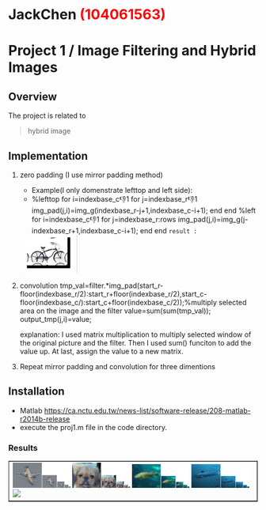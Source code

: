 # JackChen <span style="color:red">(104061563)</span>

# Project 1 / Image Filtering and Hybrid Images

## Overview
The project is related to 
> hybrid image


## Implementation
1. zero padding (I use mirror padding method)
	* 	Example(I only domenstrate lefttop and left side): 
	* 	%lefttop
		 for i=indexbase_c:-1:1
		     for j=indexbase_r:-1:1
        		   img_pad(j,i)=img_g(indexbase_r-j+1,indexbase_c-i+1);
	  	     end
		end
		%left
		 for i=indexbase_c:-1:1
		     for j=indexbase_r:rows
		           img_pad(j,i)=img_g(j-indexbase_r+1,indexbase_c-i+1);
		    end
	        end
	`result : `
	<img src="padded_example.bmp" width="24%"/>
2. convolution 
		tmp_val=filter.*img_pad(start_r-floor(indexbase_r/2):start_r+floor(indexbase_r/2),start_c-floor(indexbase_c/):start_c+floor(indexbase_c/2));%multiply selected area on the image and the filter
            	value=sum(sum(tmp_val));
            	output_tmp(j,i)=value; 	
	
   explanation: I used matrix multiplication to multiply selected window of the original picture and the filter. Then I used sum() funciton to add the value up. At last, assign the value to a new matrix.

3. Repeat mirror padding and convolution for three dimentions 
   



## Installation
* Matlab https://ca.nctu.edu.tw/news-list/software-release/208-matlab-r2014b-release
* execute the proj1.m file in the code directory.

### Results

<table border=1>
<tr>
<td>
<img src="birdane.jpg" width="24%"/>
<img src="catdog.jpg"  width="24%"/>
<img src="einstlyn.jpg" width="24%"/>
<img src="fishmarin.jpg" width="24%"/>
<img src="result4.jpg" width="24%"/>
</td>
</tr>


</table>
